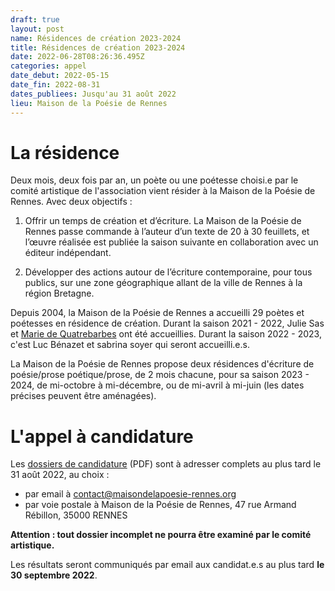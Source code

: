```yaml
---
draft: true
layout: post
name: Résidences de création 2023-2024
title: Résidences de création 2023-2024
date: 2022-06-28T08:26:36.495Z
categories: appel
date_debut: 2022-05-15
date_fin: 2022-08-31
dates_publiees: Jusqu'au 31 août 2022
lieu: Maison de la Poésie de Rennes
---
```

# La résidence

Deux mois, deux fois par an, un poète ou une poétesse choisi.e par le comité artistique de l'association vient résider à la Maison de la Poésie de Rennes. Avec deux objectifs :

1. Offrir un temps de création et d’écriture. La Maison de la Poésie de Rennes passe commande à l’auteur d’un texte de 20 à 30 feuillets, et l’œuvre réalisée est publiée la saison suivante en collaboration avec un éditeur indépendant.

2. Développer des actions autour de l’écriture contemporaine, pour tous publics, sur une zone géographique allant de la ville de Rennes à la région Bretagne.

Depuis 2004, la Maison de la Poésie de Rennes a accueilli 29 poètes et poétesses en résidence de création. Durant la saison 2021 - 2022, Julie Sas et [Marie de Quatrebarbes]() ont été accueillies. Durant la saison 2022 - 2023, c'est Luc Bénazet et sabrina soyer qui seront accueilli.e.s.

La Maison de la Poésie de Rennes propose deux résidences d'écriture de poésie/prose poétique/prose, de 2 mois chacune, pour sa saison 2023 - 2024, de mi-octobre à mi-décembre, ou de mi-avril à mi-juin (les dates précises peuvent être aménagées).

# L'appel à candidature

Les [dossiers de candidature](/docs/2022_AppelCandidatureResidences.pdf) (PDF) sont à adresser complets au plus tard le 31 août 2022, au choix :

- par email à contact@maisondelapoesie-rennes.org
- par voie postale à Maison de la Poésie de Rennes, 47 rue Armand Rébillon, 35000 RENNES

**Attention : tout dossier incomplet ne pourra être examiné par le comité artistique.**

Les résultats seront communiqués par email aux candidat.e.s au plus tard **le 30 septembre 2022**.